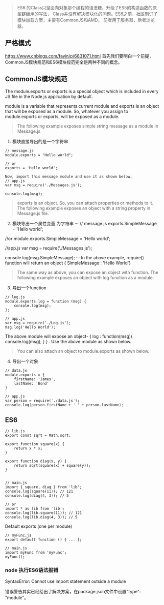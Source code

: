 > ES6 的Class只是面向对象那个编程的语法糖，升级了ES5的构造函数的原型链继承的写法，
Class并没有解决模块化的问题。ES6之前，社区制订了模块加载方案，主要有CommonJS和AMD。
前者用于服务器，后者浏览器。

## 严格模式

https://www.cnblogs.com/fayin/p/6831071.html
首先我们要明白一个前提，CommonJS模块规范和ES6模块规范完全是两种不同的概念。

## CommonJS模块规范
The module.exports or exports is a special object which is included in every JS file in the Node.js application by default. 

module is a variable that represents current module and 
exports is an object that will be exposed as a module. 
So, whatever you assign to module.exports or exports, will be exposed as a module.

> The following example exposes simple string message as a module in Message.js.
1. 模块直接导出的是一个字符串
```
// message.js
module.exports = "Hello world";

// or
exports = 'Hello world';

Now, import this message module and use it as shown below.
// app.js
var msg = require('./Messages.js');

console.log(msg);
```

> exports is an object. So, you can attach properties or methods to it. The following example exposes an object with a string property in Message.js file.
2. 模块导出一个属性变量 为字符串
···
// message.js
exports.SimpleMessage = 'Hello world';

//or
module.exports.SimpleMessage = 'Hello world';


//app.js
var msg = require('./Messages.js');

console.log(msg.SimpleMessage);
···
In the above example, require() function will return an object { SimpleMessage : 'Hello World'}

> The same way as above, you can expose an object with function. The following example exposes an object with log function as a module.
3. 导出一个function
```
// log.js
module.exports.log = function (msg) { 
    console.log(msg);
};

// app.js
var msg = require('./Log.js');
msg.log('Hello World');
```
The above module will expose an object- { log : function(msg){ console.log(msg); } } . Use the above module as shown below.

> You can also attach an object to module.exports as shown below.
4. 导出一个对象
```
// data.js
module.exports = {
    firstName: 'James',
    lastName: 'Bond'
}

// app.js
var person = require('./data.js');
console.log(person.firstName + ' ' + person.lastName);
```

## ES6
```
// lib.js
export const sqrt = Math.sqrt;

export function square(x) {
    return x * x;
}

export function diag(x, y) {
    return sqrt(square(x) + square(y));
}


// main.js
import { square, diag } from 'lib';
console.log(square(11)); // 121
console.log(diag(4, 3)); // 5

// or
import * as lib from 'lib';
console.log(lib.square(11)); // 121
console.log(lib.diag(4, 3)); // 5
```

Default exports (one per module)
```
// myFunc.js
export default function () { ... };

// main.js
import myFunc from 'myFunc';
myFunc();
```

### node 执行ES6语法报错
SyntaxError: Cannot use import statement outside a module

错误警告其实已经给出了解决方案，在package.json文件中设置"type": "module"。


